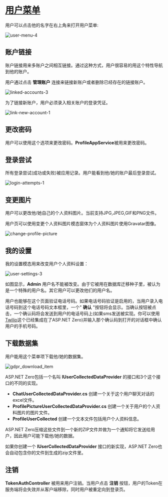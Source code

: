 # [用户菜单](https://docs.aspnetzero.com/en/aspnet-core-angular/latest/Features-Angular-User-Menu)

用户可以点击他的名字在右上角来打开用户菜单:

![user-menu-4](/images/aspnetzero/user-menu-4.png)

## 账户链接

账户链接用来多账户之间相互链接。通过这种方式，用户很容易的用这个特性导航到他的账户。

用户通过点击 **管理账户** 连接来链接新账户或者删除已经存在的链接账户。

![linked-accounts-3](/images/aspnetzero/linked-accounts-3.png)

为了链接新账户，用户必须录入相关账户的登录凭证。

![link-new-account-1](/images/aspnetzero/link-new-account-1.png)

## 更改密码

用户可以使用这个选项来更改密码。**ProfileAppService**被用来更改密码。

## 登录尝试

所有登录尝试(成功或失败)被应用记录。用户能看到他/她的账户最后登录尝试。

![login-attempts-1](/images/aspnetzero/login-attempts-1.png)

## 变更图片

用户可以更改他/她自己的个人资料图片。当前支持JPG,JPEG,GIF和PNG文件。

用户页可以使用变更个人资料图片模态窗体为个人资料图片使用Gravatar图像。

![change-profile-picture](/images/aspnetzero/change-profile-picture.png)

## 我的设置

我的设置模态用来改变用户个人资料设置：

![user-settings-3](/images/aspnetzero/user-settings-3.png)

如图显示，**Admin** 用户名不能被改变。由于它被用在数据库迁移种子里，被认为是一个特殊的用户名。其它用户可以更改他们的用户名。

用户也能够在这个页面验证电话号码。如果电话号码验证是启用的，当用户录入电话号码到这个电话号码文本框里，一个" **确认** "按钮将会显示。当确认按钮被点击，一个确认码将会发送到用户的电话号码上(如果sms发送被实现。你可以使用[Twilio](https://docs.aspnetzero.com/en/aspnet-core-angular/latest/Features-Angular-Two-Factor-Authentication#twilio-integration)这个已经集成在了ASP.NET Zero)并输入那个确认码到打开的对话框中确认用户的手机号码。

## 下载数据集

用户能用这个菜单项下载他/她的数据集。

![gdpr_download_item](/images/aspnetzero/gdpr_download_item.png)

ASP.NET Zero包括一个名叫 **IUserCollectedDataProvider** 的接口和3个这个接口的不同的实现。

- **ChatUserCollectedDataProvider.cs** 创建一个关于这个用户聊天对话的excel文件。
- **ProfilePictureUserCollectedDataProvider.cs** 创建一个关于用户的个人资料图片的图片文件。
- **ProfileUserCollected** 创建一个文本文件包括用户个人资料信息。

ASP.NET Zero压缩这些文件到一个新的ZIP文件并做为一个通知将它发送给用户，因此用户可能下载他/她的数据。

如果你创建一个 **IUserCollectedDataProvider** 接口的新实现，ASP.NET Zero也会自动包含你的文件到生成的zip文件里。

## 注销

**TokenAuthController** 被用来用户注销。当用户点击 **注销** 按钮，用户的Token在服务端将会失效并从客户端移除，同时用户被重定向到登录页。

